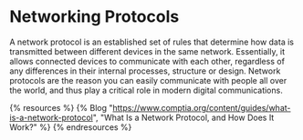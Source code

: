 # Networking Protocols

A network protocol is an established set of rules that determine how data is transmitted between different devices in the same network. Essentially, it allows connected devices to communicate with each other, regardless of any differences in their internal processes, structure or design. Network protocols are the reason you can easily communicate with people all over the world, and thus play a critical role in modern digital communications.

{% resources %}
  {% Blog "https://www.comptia.org/content/guides/what-is-a-network-protocol", "What Is a Network Protocol, and How Does It Work?" %}
{% endresources %}
